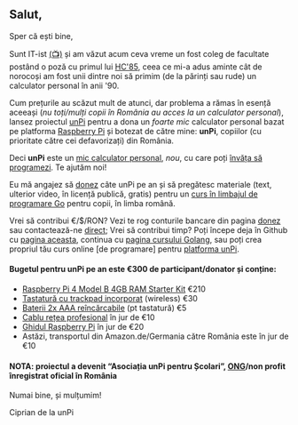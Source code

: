 ## Salut,

Sper că ești bine,

Sunt IT-ist [(📺)](https://vimeo.com/462129385) și am văzut acum ceva vreme un fost coleg de facultate postând o poză cu primul lui [HC'85](https://duckduckgo.com/?q=hc+85+calculator+romanesc&iax=images&ia=images&iaf=type%3Aphoto-photo), ceea ce mi-a adus aminte cât de norocoși am fost unii dintre noi să primim (de la părinți sau rude) un calculator personal în anii '90.

Cum prețurile au scăzut mult de atunci, dar problema a rămas în esență aceeași (_nu toți/mulți copii în România au acces la un calculator personal_), lansez proiectul [unPi](https://www.unpi.ro/) pentru a dona un _foarte mic_ calculator personal bazat pe platforma [Raspberry Pi](https://www.raspberrypi.org/) și botezat de către mine: **unPi**, copiilor (cu prioritate către cei defavorizați) din România.

Deci **unPi** este un [mic calculator personal](http://pc.unpi.ro/), _nou_, cu care poți [învăța să programezi](http://invat.unpi.ro). Te ajutăm noi!

Eu mă angajez să [donez](http://donez.unpi.ro/) câte unPi pe an și să pregătesc materiale (text, ulterior video, în licență publică, gratis) pentru un [curs în limbajul de programare Go](http://go.unpi.ro/) pentru copii, în limba română.

Vrei să contribui €/$/RON? Vezi te rog conturile bancare din pagina [donez](http://donez.unpi.ro/) sau contactează-ne [direct](mailto:donez@unpi.ro?subject=vreau%20sa%20donez%20unPi); Vrei să contribui timp? Poți începe deja în Github cu [pagina aceasta](https://github.com/cipy/unpi.web), continua cu [pagina cursului Golang](https://github.com/cipy/unpi.go), sau poți crea propriul tău curs online [de programare] pentru [platforma unPi](https://www.unpi.ro/spec/).

#### Bugetul pentru unPi pe an este €300 de participant/donator și conține:

- [Raspberry Pi 4 Model B 4GB RAM Starter Kit](https://www.amazon.de/dp/B09W9HTH9T/) €210
- [Tastatură cu trackpad incorporat](https://www.amazon.de/gp/product/B07HG5Q851/) (wireless) €30
- [Baterii 2x AAA reîncărcabile](https://www.amazon.de/-/en/gp/product/B00009X3EV/) (pt tastatură) €5
- [Cablu rețea profesional](https://www.amazon.de/gp/product/B00QV1F160/) în jur de €10
- [Ghidul Raspberry Pi](https://www.amazon.de/-/en/Gareth-Halfacree/dp/191204773X/) în jur de €20
- Astăzi, transportul din Amazon.de/Germania către România este în jur de €10

#### NOTA: proiectul a devenit “Asociația unPi pentru Școlari”, [ONG](http://ong.unpi.ro/)/non profit înregistrat oficial în România

Numai bine, și mulțumim!

Ciprian de la unPi
